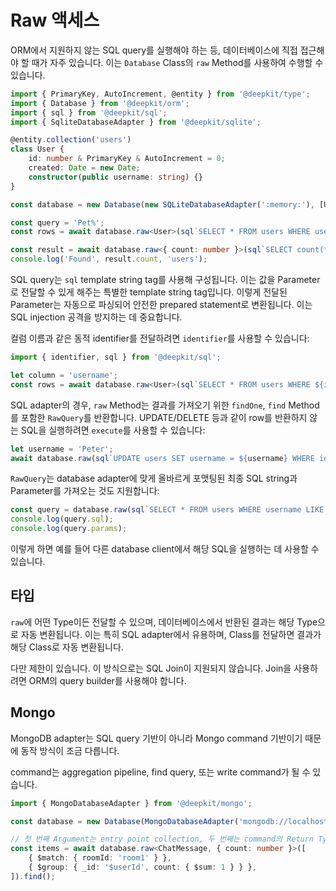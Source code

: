 # Raw 액세스

ORM에서 지원하지 않는 SQL query를 실행해야 하는 등, 데이터베이스에 직접 접근해야 할 때가 자주 있습니다.
이는 `Database` Class의 `raw` Method를 사용하여 수행할 수 있습니다.

```typescript
import { PrimaryKey, AutoIncrement, @entity } from '@deepkit/type';
import { Database } from '@deepkit/orm';
import { sql } from '@deepkit/sql';
import { SqliteDatabaseAdapter } from '@deepkit/sqlite';

@entity.collection('users')
class User {
    id: number & PrimaryKey & AutoIncrement = 0;
    created: Date = new Date;
    constructor(public username: string) {}
}

const database = new Database(new SQLiteDatabaseAdapter(':memory:'), [User]);

const query = 'Pet%';
const rows = await database.raw<User>(sql`SELECT * FROM users WHERE username LIKE ${query}`).find();

const result = await database.raw<{ count: number }>(sql`SELECT count(*) as count FROM users WHERE username LIKE ${query}`).findOne();
console.log('Found', result.count, 'users');
```

SQL query는 `sql` template string tag를 사용해 구성됩니다. 이는 값을 Parameter로 전달할 수 있게 해주는 특별한 template string tag입니다. 이렇게 전달된 Parameter는 자동으로 파싱되어 안전한 prepared statement로 변환됩니다. 이는 SQL injection 공격을 방지하는 데 중요합니다.

컬럼 이름과 같은 동적 identifier를 전달하려면 `identifier`를 사용할 수 있습니다:

```typescript
import { identifier, sql } from '@deepkit/sql';

let column = 'username';
const rows = await database.raw<User>(sql`SELECT * FROM users WHERE ${identifier(column)} LIKE ${query}`).find();
```

SQL adapter의 경우, `raw` Method는 결과를 가져오기 위한 `findOne`, `find` Method를 포함한 `RawQuery`를 반환합니다. UPDATE/DELETE 등과 같이 row를 반환하지 않는 SQL을 실행하려면 `execute`를 사용할 수 있습니다:

```typescript
let username = 'Peter';
await database.raw(sql`UPDATE users SET username = ${username} WHERE id = 1`).execute();
```

`RawQuery`는 database adapter에 맞게 올바르게 포맷팅된 최종 SQL string과 Parameter를 가져오는 것도 지원합니다:

```typescript
const query = database.raw(sql`SELECT * FROM users WHERE username LIKE ${query}`);
console.log(query.sql);
console.log(query.params);
```

이렇게 하면 예를 들어 다른 database client에서 해당 SQL을 실행하는 데 사용할 수 있습니다.

## 타입

`raw`에 어떤 Type이든 전달할 수 있으며, 데이터베이스에서 반환된 결과는 해당 Type으로 자동 변환됩니다. 이는 특히 SQL adapter에서 유용하며, Class를 전달하면 결과가 해당 Class로 자동 변환됩니다.

다만 제한이 있습니다. 이 방식으로는 SQL Join이 지원되지 않습니다. Join을 사용하려면 ORM의 query builder를 사용해야 합니다.

## Mongo

MongoDB adapter는 SQL query 기반이 아니라 Mongo command 기반이기 때문에 동작 방식이 조금 다릅니다.

command는 aggregation pipeline, find query, 또는 write command가 될 수 있습니다.

```typescript
import { MongoDatabaseAdapter } from '@deepkit/mongo';

const database = new Database(MongoDatabaseAdapter('mongodb://localhost:27017/mydatabase'));

// 첫 번째 Argument는 entry point collection, 두 번째는 command의 Return Type입니다
const items = await database.raw<ChatMessage, { count: number }>([
    { $match: { roomId: 'room1' } },
    { $group: { _id: '$userId', count: { $sum: 1 } } },
]).find();
```